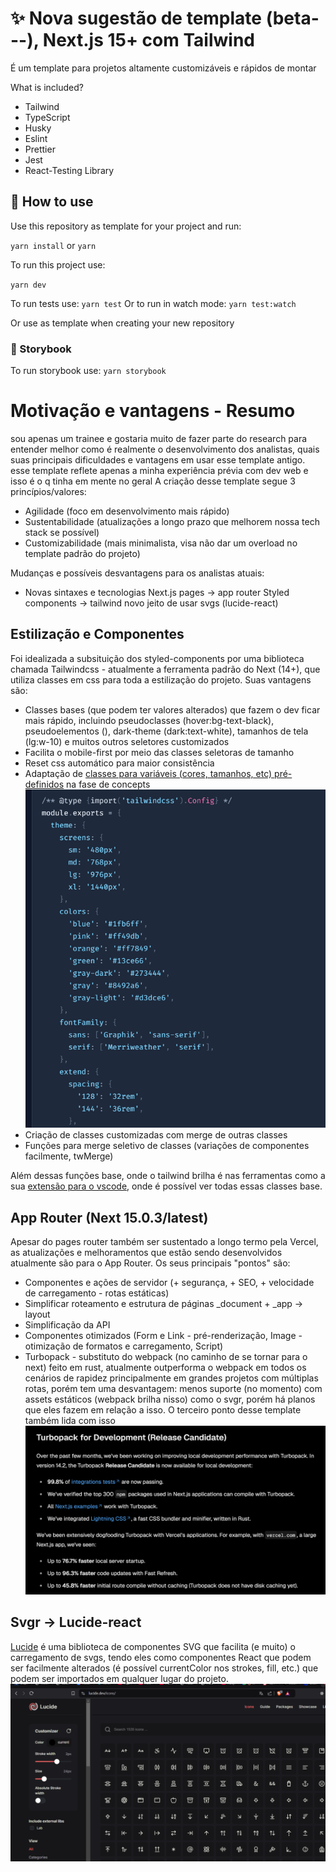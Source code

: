# ✨ Nova sugestão de template (beta---), Next.js 15+ com Tailwind
É um template para projetos altamente customizáveis e rápidos de montar

What is included?

- Tailwind
- TypeScript
- Husky
- Eslint
- Prettier
- Jest
- React-Testing Library

## 🧿 How to use
Use this repository as template for your project and run:

`yarn install`
or
`yarn`

To run this project use:

`yarn dev`

To run tests use:
`yarn test`
Or to run in watch mode:
`yarn test:watch`

Or use as template when creating your new repository

### 📕 Storybook

To run storybook use: `yarn storybook`

# Motivação e vantagens - Resumo
sou apenas um trainee e gostaria muito de fazer parte do research para entender melhor como é realmente o desenvolvimento dos analistas, quais suas principais dificuldades e vantagens em usar esse template antigo. esse template reflete apenas a minha experiência prévia com dev web e isso é o q tinha em mente no geral
A criação desse template segue 3 princípios/valores:
- Agilidade (foco em desenvolvimento mais rápido)
- Sustentabilidade (atualizações a longo prazo que melhorem nossa tech stack se possível)
- Customizabilidade (mais minimalista, visa não dar um overload no template padrão do projeto)

Mudanças e possíveis desvantagens para os analistas atuais:
- Novas sintaxes e tecnologias
Next.js pages -> app router
Styled components -> tailwind
novo jeito de usar svgs (lucide-react)

## Estilização e Componentes
Foi idealizada a subsituição dos styled-components por uma biblioteca chamada Tailwindcss - atualmente a ferramenta padrão do Next (14+), que utiliza classes em css para toda a estilização do projeto. Suas vantagens são:
- Classes bases (que podem ter valores alterados) que fazem o dev ficar mais rápido, incluindo pseudoclasses (hover:bg-text-black), pseudoelementos (), dark-theme (dark:text-white), tamanhos de tela (lg:w-10) e muitos outros seletores customizados
- Facilita o mobile-first por meio das classes seletoras de tamanho
- Reset css automático para maior consistência
- Adaptação de [classes para variáveis (cores, tamanhos, etc) pré-definidos](https://tailwindcss.com/docs/adding-custom-styles) na fase de concepts
![Tailwind custom classes](tailwindcustomclasses.png)
- Criação de classes customizadas com merge de outras classes
- Funções para merge seletivo de classes (variações de componentes facilmente, twMerge)

Além dessas funções base, onde o tailwind brilha é nas ferramentas como a sua [extensão para o vscode](https://marketplace.visualstudio.com/items?itemName=bradlc.vscode-tailwindcss), onde é possível ver todas essas classes base. 

## App Router (Next 15.0.3/latest)
Apesar do pages router também ser sustentado a longo termo pela Vercel, as atualizações e melhoramentos que estão sendo desenvolvidos atualmente são para o App Router. Os seus principais "pontos" são:
- Componentes e ações de servidor (+ segurança, + SEO, + velocidade de carregamento - rotas estáticas)
- Simplificar roteamento e estrutura de páginas
_document + _app -> layout
- Simplificação da API
- Componentes otimizados (Form e Link - pré-renderização, Image - otimização de formatos e carregamento, Script)
- Turbopack - substituto do webpack (no caminho de se tornar para o next) feito em rust, atualmente outperforma o webpack em todos os cenários de rapidez principalmente em grandes projetos com múltiplas rotas, porém tem uma desvantagem: menos suporte (no momento) com assets estáticos (webpack brilha nisso) como o svgr, porém há planos que eles fazem em relação a isso. O terceiro ponto desse template também lida com isso
![turbopack](turbopack.png)

## Svgr -> Lucide-react
[Lucide](lucide.dev) é uma biblioteca de componentes SVG que facilita (e muito) o carregamento de svgs, tendo eles como componentes React que podem ser facilmente alterados (é possível currentColor nos strokes, fill, etc.) que podem ser importados em qualquer lugar do projeto.
![Lucide icons](lucide.png)